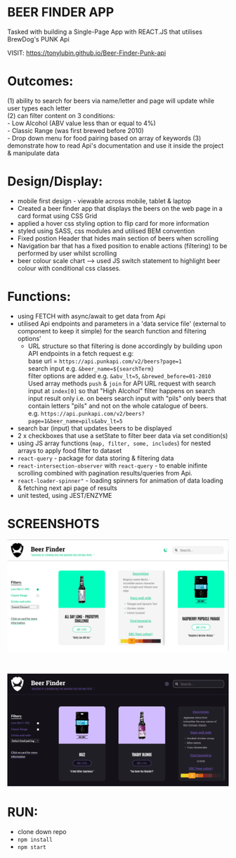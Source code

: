 # BEER FINDER APP

Tasked with building a Single-Page App with REACT.JS that utilises BrewDog's PUNK Api

VISIT:  https://tonylubin.github.io/Beer-Finder-Punk-api

# Outcomes: #

(1) ability to search for beers via name/letter and page will update while user types each letter  
(2) can filter content on 3 conditions:   
    - Low Alcohol (ABV value less than or equal to 4%)  
    - Classic Range (was first brewed before 2010)  
    - Drop down menu for food pairing based on array of keywords
(3) demonstrate how to read Api's documentation and use it inside the project & manipulate data

# Design/Display: # 

- mobile first design - viewable across mobile, tablet & laptop
- Created a beer finder app that displays the beers on the web page in a card format using CSS Grid
- applied a hover css styling option to flip card for more information
- styled using SASS, css modules and utilised BEM convention
- Fixed postion Header that hides main section of beers when scrolling
- Navigation bar that has a fixed position to enable actions (filtering) to be performed by user whilst scrolling
- beer colour scale chart --> used JS switch statement to highlight beer colour with conditional css classes. 

# Functions: #

- using FETCH with async/await to get data from Api
- utilised Api endpoints and parameters in a 'data service file' (external to component to keep it simple) for the search function and filtering options'
  - URL structure so that filtering is done accordingly by building upon API endpoints in a fetch request e.g:<br>
  base url = `https://api.punkapi.com/v2/beers?page=1`<br>
  search input e.g. `&beer_name=${searchTerm}`<br>
  filter options are added e.g. `&abv_lt=5`, `&brewed_before=01-2010`<br>
  Used array methods `push` & `join` for API URL request with search input at `index[0]` so that "High Alcohol" filter happens on search input result only i.e. on beers search input with "pils" only beers that contain letters "pils" and not on the whole catalogue of beers.<br>
  e.g. `https://api.punkapi.com/v2/beers?page=1&beer_name=pils&abv_lt=5`
- search bar (input) that updates beers to be displayed
- 2 x checkboxes that use a setState to filter beer data via set condition(s)
- using JS array functions (`map, filter, some, includes`) for nested arrays to apply food filter to dataset
- `react-query` - package for data storing & filtering data
- `react-intersection-observer` with `react-query` - to enable inifinte scrolling combined with pagination results/queries from Api.
- `react-loader-spinner"` - loading spinners for animation of data loading & fetching next api page of results 
- unit tested, using JEST/ENZYME

# SCREENSHOTS #

![Project screenshot](./src/assests/Screenshot1.png)

<br>

![Project screenshot](./src/assests/Screenshot2.png)


# RUN: #
- clone down repo
- `npm install`
- `npm start`
